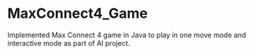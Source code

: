# MaxConnect4_Game

Implemented Max Connect 4 game in Java to play in one move mode and interactive mode as part of AI project.
